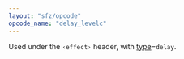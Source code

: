 ```yaml
---
layout: "sfz/opcode"
opcode_name: "delay_levelc"
---
```

Used under the `‹effect›` header, with [type]=`delay`.


[type]: type#delay
